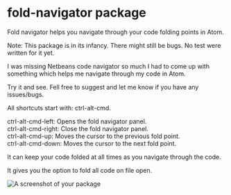 # fold-navigator package

<p>
Fold navigator helps you navigate through your code folding points in Atom.
</p>
<p>
Note: This package is in its infancy. There might still be bugs. No test were written for it yet.
</p>
<p>
I was missing Netbeans code navigator so much I had to come up with something which helps me navigate through my code in Atom.
</p>
<p>
Try it and see. Fell free to suggest and let me know if you have any issues/bugs.
</p>
<p>
All shortcuts start with: ctrl-alt-cmd.
</p>
<p>
ctrl-alt-cmd-left: Opens the fold navigator panel.<br>
ctrl-alt-cmd-right: Close the fold navigator panel.<br>
ctrl-alt-cmd-up: Moves the cursor to the previous fold point.<br>
ctrl-alt-cmd-down: Moves the cursor to the next fold point.<br>
</p>
<p>
It can keep your code folded at all times as you navigate through the code.
</p>
<p>
It gives you the option to fold all code on file open.
</p>

![A screenshot of your package](https://f.cloud.github.com/assets/69169/2290250/c35d867a-a017-11e3-86be-cd7c5bf3ff9b.gif)
